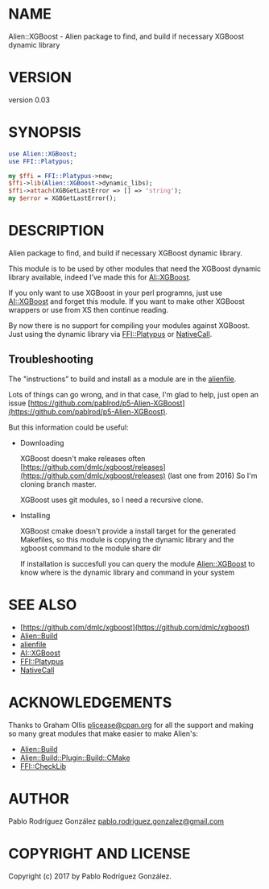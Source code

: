 # NAME

Alien::XGBoost - Alien package to find, and build if necessary XGBoost dynamic library

# VERSION

version 0.03

# SYNOPSIS

```perl
use Alien::XGBoost;
use FFI::Platypus;

my $ffi = FFI::Platypus->new;
$ffi->lib(Alien::XGBoost->dynamic_libs);
$ffi->attach(XGBGetLastError => [] => 'string');
my $error = XGBGetLastError();
```

# DESCRIPTION

Alien package to find, and build if necessary XGBoost dynamic library.

This module is to be used by other modules that need the XGBoost
dynamic library available, indeed I've made this for [AI::XGBoost](https://metacpan.org/pod/AI::XGBoost).

If you only want to use XGBoost in your perl programns, just use
[AI::XGBoost](https://metacpan.org/pod/AI::XGBoost) and forget this module. If you want to make other XGBoost
wrappers or use from XS then continue reading.

By now there is no support for compiling your modules against XGBoost.
Just using the dynamic library via [FFI::Platypus](https://metacpan.org/pod/FFI::Platypus) or [NativeCall](https://metacpan.org/pod/NativeCall).

## Troubleshooting

The "instructions" to build and install as a module are in the [alienfile](https://metacpan.org/pod/alienfile).

Lots of things can go wrong, and in that case, I'm glad to help, just open an
issue [https://github.com/pablrod/p5-Alien-XGBoost](https://github.com/pablrod/p5-Alien-XGBoost).

But this information could be useful:

- Downloading

    XGBoost doesn't make releases often [https://github.com/dmlc/xgboost/releases](https://github.com/dmlc/xgboost/releases) (last one from 2016)
    So I'm cloning branch master.

    XGBoost uses git modules, so I need a recursive clone.

- Installing

    XGBoost cmake doesn't provide a install target for the generated Makefiles, so this module
    is copying the dynamic library and the xgboost command to the module share dir

    If installation is succesfull you can query the module [Alien::XGBoost](https://metacpan.org/pod/Alien::XGBoost) to know where is 
    the dynamic library and command in your system

# SEE ALSO

- [https://github.com/dmlc/xgboost](https://github.com/dmlc/xgboost)
- [Alien::Build](https://metacpan.org/pod/Alien::Build)
- [alienfile](https://metacpan.org/pod/alienfile)
- [AI::XGBoost](https://metacpan.org/pod/AI::XGBoost)
- [FFI::Platypus](https://metacpan.org/pod/FFI::Platypus)
- [NativeCall](https://metacpan.org/pod/NativeCall)

# ACKNOWLEDGEMENTS

Thanks to Graham Ollis <plicease@cpan.org> for all the support and making so many great modules
that make easier to make Alien's:

- [Alien::Build](https://metacpan.org/pod/Alien::Build)
- [Alien::Build::Plugin::Build::CMake](https://metacpan.org/pod/Alien::Build::Plugin::Build::CMake)
- [FFI::CheckLib](https://metacpan.org/pod/FFI::CheckLib)

# AUTHOR

Pablo Rodríguez González <pablo.rodriguez.gonzalez@gmail.com>

# COPYRIGHT AND LICENSE

Copyright (c) 2017 by Pablo Rodríguez González.
